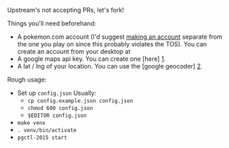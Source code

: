 Upstream's not accepting PRs, let's fork!

Things you'll need beforehand:
- A pokemon.com account (I'd suggest [making an account][3] separate from the one
  you play on since this probably violates the TOS).
  You can create an account from your desktop at 
- A google maps api key.  You can create one [here] [1].
- A lat / lng of your location. You can use the [google geocoder] [2].

Rough usage:

- Set up `config.json`
    Usually:
    - `cp config.example.json config.json`
    - `chmod 600 config.json`
    - `$EDITOR config.json`
- `make venv`
- `. venv/bin/activate`
- `pgctl-2015 start`


[1]: https://console.developers.google.com/flows/enableapi?apiid=maps_backend,geocoding_backend,directions_backend,distance_matrix_backend,elevation_backend,places_backend&keyType=CLIENT_SIDE&reusekey=true
[2]: https://developers.google.com/maps/documentation/utils/geocoder/
[3]: https://club.pokemon.com/us/pokemon-trainer-club/sign-up/
